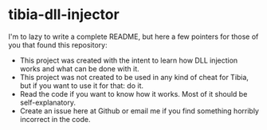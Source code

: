 tibia-dll-injector
==================
I'm to lazy to write a complete README, but here a few pointers for those of you that found this repository:

* This project was created with the intent to learn how DLL injection works and what can be done with it.
* This project was not created to be used in any kind of cheat for Tibia, but if you want to use it for that: do it.
* Read the code if you want to know how it works. Most of it should be self-explanatory.
* Create an issue here at Github or email me if you find something horribly incorrect in the code.
